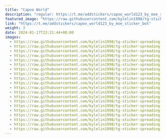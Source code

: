 ```yaml
---
title: "Capoo World"
description: "regular: https://t.me/addstickers/capoo_world123_by_moe_sticker_bot"
featured_image: "https://raw.githubusercontent.com/kylelin1998/tg-sticker-spreading-worldwide-images/main/img/1bc93a2b-73ba-45f7-9d5e-0b05a5381916.jpg"
link: "https://t.me/addstickers/capoo_world123_by_moe_sticker_bot"
weight: 3
date: 2024-01-17T23:21:44+08:00
images:
  - https://raw.githubusercontent.com/kylelin1998/tg-sticker-spreading-worldwide-images/main/img/1bc93a2b-73ba-45f7-9d5e-0b05a5381916.jpg
  - https://raw.githubusercontent.com/kylelin1998/tg-sticker-spreading-worldwide-images/main/img/21e793b3-5db4-4199-bef9-0aa413129837.jpg
  - https://raw.githubusercontent.com/kylelin1998/tg-sticker-spreading-worldwide-images/main/img/bc75fa2a-e5c2-4453-ab83-0398a55df733.jpg
  - https://raw.githubusercontent.com/kylelin1998/tg-sticker-spreading-worldwide-images/main/img/463076cb-c2d6-4fbf-80d4-9e51e2e856a2.jpg
  - https://raw.githubusercontent.com/kylelin1998/tg-sticker-spreading-worldwide-images/main/img/bae855cb-8d61-437a-af63-f2c9917dbcee.jpg
  - https://raw.githubusercontent.com/kylelin1998/tg-sticker-spreading-worldwide-images/main/img/21aa559f-49bc-428b-ac7b-83b31d82d9d4.jpg
  - https://raw.githubusercontent.com/kylelin1998/tg-sticker-spreading-worldwide-images/main/img/3d1d5440-4eb1-4dd5-81ae-3cee081410c0.jpg
  - https://raw.githubusercontent.com/kylelin1998/tg-sticker-spreading-worldwide-images/main/img/5bb30a2d-1f3a-4658-8108-7a2c1ab2c541.jpg
  - https://raw.githubusercontent.com/kylelin1998/tg-sticker-spreading-worldwide-images/main/img/8a962799-683d-41c3-a379-f932f328987d.jpg
  - https://raw.githubusercontent.com/kylelin1998/tg-sticker-spreading-worldwide-images/main/img/6af638db-4290-403b-96f6-6b3fdbf9cc34.jpg
  - https://raw.githubusercontent.com/kylelin1998/tg-sticker-spreading-worldwide-images/main/img/ae70685e-3128-4316-8e2d-0c6c49a5687f.jpg
  - https://raw.githubusercontent.com/kylelin1998/tg-sticker-spreading-worldwide-images/main/img/0ef16af7-cecf-48a5-baa3-9026dad315ed.jpg
  - https://raw.githubusercontent.com/kylelin1998/tg-sticker-spreading-worldwide-images/main/img/03f7fdf8-a7e7-432e-9815-ce8eced571ca.jpg
  - https://raw.githubusercontent.com/kylelin1998/tg-sticker-spreading-worldwide-images/main/img/a29f8550-0934-4a7c-8312-8645eb963a10.jpg
  - https://raw.githubusercontent.com/kylelin1998/tg-sticker-spreading-worldwide-images/main/img/dc815fa8-f857-445f-9d83-76dfd4299634.jpg
  - https://raw.githubusercontent.com/kylelin1998/tg-sticker-spreading-worldwide-images/main/img/d36013d1-f057-42ad-a954-9448505787c2.jpg
  - https://raw.githubusercontent.com/kylelin1998/tg-sticker-spreading-worldwide-images/main/img/7e79a79f-05e0-46db-845b-e074397f8687.jpg
  - https://raw.githubusercontent.com/kylelin1998/tg-sticker-spreading-worldwide-images/main/img/b90bd43f-7d22-40ff-8850-28c4f03dabe4.jpg
  - https://raw.githubusercontent.com/kylelin1998/tg-sticker-spreading-worldwide-images/main/img/0ab0ab87-c5c1-466e-8ed4-c8859eb5c935.jpg
  - https://raw.githubusercontent.com/kylelin1998/tg-sticker-spreading-worldwide-images/main/img/996b8ff7-cad8-4c48-8990-7a2ea8aacdfe.jpg
---
```

